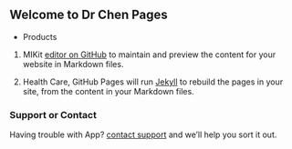 ## Welcome to Dr Chen Pages

- Products
1. MIKit [editor on GitHub](https://github.com/applestdev/applestdev.github.io/edit/master/index.md) to maintain and preview the content for your website in Markdown files.

2. Health Care, GitHub Pages will run [Jekyll](https://jekyllrb.com/) to rebuild the pages in your site, from the content in your Markdown files.

### Support or Contact

Having trouble with App? [contact support](https://github.com/contact) and we’ll help you sort it out.
